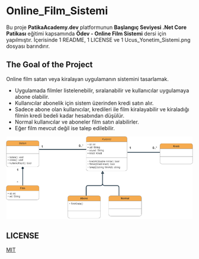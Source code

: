 # Online_Film_Sistemi
Bu proje **PatikaAcademy.dev** platformunun **Başlangıç Seviyesi .Net Core Patikası** eğitimi kapsamında **Ödev - Online Film Sistemi** dersi için yapılmıştır. İçerisinde 1 README, 1 LICENSE ve 1 Ucus_Yonetim_Sistemi.png dosyası barındırır.

## The Goal of the Project
Online film satan veya kiralayan uygulamanın sistemini tasarlamak.

* Uygulamada filmler listelenebilir, sıralanabilir ve kullanıcılar uygulamaya abone olabilir.
* Kullanıcılar abonelik için sistem üzerinden kredi satın alır.
* Sadece abone olan kullanıcılar, kredileri ile film kiralayabilir ve kiraladığı filmin kredi bedeli kadar hesabından düşülür.
* Normal kullanıcılar ve aboneler film satın alabilirler.
* Eğer film mevcut değil ise talep edilebilir.

![gorsel](Online_Film_Sistemi.png)

## LICENSE
[MIT](LICENSE)
